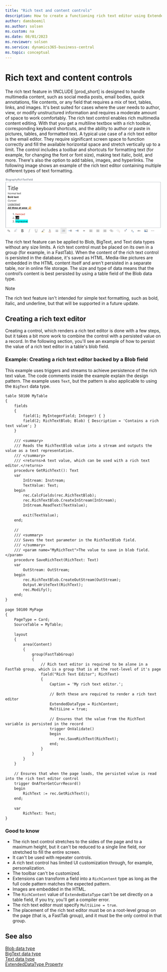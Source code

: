 ```yaml
---
title: "Rich text and content controls"
description: How to create a functioning rich text editor using ExtendedDataType and a table blob field in AL for Business Central.
author: damsboemil
ms.author: solsen
ms.custom: na
ms.date: 08/01/2023
ms.reviewer: solsen
ms.service: dynamics365-business-central
ms.topic: conceptual
---
```


# Rich text and content controls

The rich text feature in !INCLUDE [prod_short] is designed to handle multimedia content, such as social media posts, email bodies, quick annotations, file contents, or any field that requires a mix of text, tables, links, and images. It's best suited for cases where the user needs to author, view, or modify unstructured information and requires a moderate amount of space to work comfortably. The rich text control enables rich multimedia content editing. With that you get a multiline textbox with a rich toolbar, corresponding keyboard shortcuts, and the ability to author or paste in pictures, tables, and formatted text. A typical use case of a rich text editor is the email editor. They require significant screen space to function correctly and fill the available horizontal space and stretch vertically up to a limit. The control includes a toolbar and shortcuts for formatting text (for example, for changing the font or font size), making text italic, bold, and more. There's also the option to add tables, images, and hyperlinks.
The following image shows an example of the rich text editor containing multiple different types of text formatting.

![Shows an example of the rich text editor containing multiple different types of text formatting.](../developer/media/RichTextEditorExample.png)

The rich text feature can be applied to Blob, BigText, and Text data types without any size limits. A rich text control must be placed on its own in a group (for example, in a FastTab). When the content of the rich text control is persisted in the database, it's saved as HTML. Media-like pictures are embedded in the HTML content itself and aren't persisted in a separate table, nor in online file storage. The size and type of data means that the control’s content is best persisted by using a table field of the Blob data type.

> [!NOTE]  
> The rich text feature isn't intended for simple text formatting, such as bold, italic, and underline, but that will be supported in a future update.

## Creating a rich text editor

Creating a control, which renders a rich text editor is done with a few steps, but it takes a bit more work to combine the control with a persisted value on a record. In the following section, you'll see an example of how to persist the value of a rich text editor in a table's blob field.

### Example: Creating a rich text editor backed by a Blob field

This example uses triggers and streams to achieve persistence of the rich text value. The code comments inside the example explain the design pattern. The example uses `Text`, but the pattern is also applicable to using the `BigText` data type.

```AL
table 50100 MyTable
{
    fields
    {
        field(1; MyIntegerField; Integer) { }
        field(2; RichTextBlob; Blob) { Description = 'Contains a rich text value'; }
    }

    /// <summary>
    /// Reads the RichTextBlob value into a stream and outputs the value as a text representation.
    /// </summary>
    /// <returns>A text value, which can be used with a rich text editor.</returns>
    procedure GetRichText(): Text
    var
        InStream: Instream;
        TextValue: Text;
    begin
        rec.CalcFields(rec.RichTextBlob);
        rec.RichTextBlob.CreateInStream(InStream);
        InStream.ReadText(TextValue);

        exit(TextValue);
    end;

    // 
    /// <summary>
    /// Saves the text parameter in the RichTextBlob field.
    /// </summary>
    /// <param name="MyRichText">The value to save in blob field.</param>
    procedure SaveRichText(RichText: Text)
    var
        OutStream: OutStream;
    begin
        rec.RichTextBlob.CreateOutStream(OutStream);
        Output.WriteText(RichText);
        rec.Modify();
    end;
}

page 50100 MyPage
{
    PageType = Card;
    SourceTable = MyTable;

    layout
    {
        area(Content)
        {
            group(FastTabGroup)
            {
                // Rich text editor is required to be alone in a FastTab group, which is a group that is at the root-level of it's page
                field("Rich Text Editor"; RichText)
                {
                    Caption = 'My rich text editor.';

                    // Both these are required to render a rich text editor
                    ExtendedDataType = RichContent;
                    MultiLine = true;

                    // Ensures that the value from the RichText variable is persisted in the record
                    trigger OnValidate()
                    begin
                        rec.SaveRichText(RichText);
                    end;
                }
            }
        }
    }
    
    // Ensures that when the page loads, the persisted value is read into the rich text editor control
    trigger OnAfterGetCurrRecord()
    begin
        RichText := rec.GetRichText();
    end;

    var
        RichText: Text;
}

```

### Good to know

- The rich text control stretches to the sides of the page and to a maximum height, but it can't be reduced to a single line field, nor stretched to fill the entire screen.
- It can't be used with repeater controls.
- A rich text control has limited UI customization through, for example, personalization.
- The toolbar can't be customized.
- Extensions can transform a field into a `RichContent` type as long as the full code pattern matches the expected pattern.
- Images are embedded in the HTML.
- The `RichContent` value of `ExtendedDataType` can't be set directly on a table field, if you try, you'll get a compiler error.
- The rich text editor must specify `MultiLine = true`.
- The placement of the rich text editor must be on a root-level group on the page (that is, a FastTab group), and it must be the only control in that group.

<!-- 
- The Code pattern that triggers displaying a field as Rich Content
- How UICop rules help you get it right
- The (HTML) format of the output data and how to work with it
-->

## See also

[Blob data type](methods-auto/blob/blob-data-type.md)  
[BigText data type](methods-auto/bigtext/bigtext-data-type.md)  
[Text data type](methods-auto/text/text-data-type.md)  
[ExtendedDataType Property](properties/extendeddatatype-property.md)  